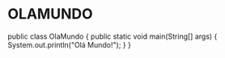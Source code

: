# OLAMUNDO
public class OlaMundo {     public static void main(String[] args) {         System.out.println("Olá Mundo!");     } }
